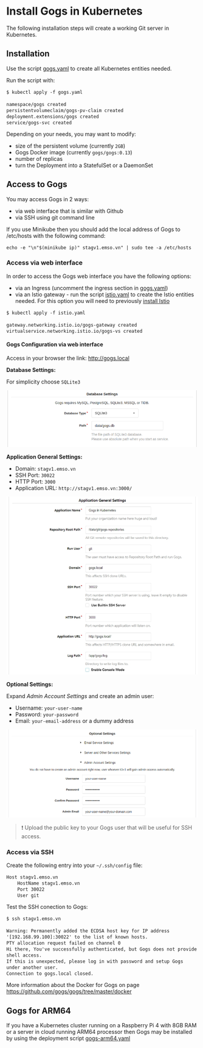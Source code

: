 # Install Gogs in Kubernetes #

The following installation steps will create a working Git server in Kubernetes.

## Installation ##

Use the script [gogs.yaml](gogs.yaml) to create all Kubernetes entities needed.

Run the script with:

```shell
$ kubectl apply -f gogs.yaml

namespace/gogs created
persistentvolumeclaim/gogs-pv-claim created
deployment.extensions/gogs created
service/gogs-svc created
```

Depending on your needs, you may want to modify:

- size of the persistent volume (currently `2GB`)
- Gogs Docker image (currently `gogs/gogs:0.13`)
- number of replicas
- turn the Deployment into a StatefulSet or a DaemonSet

## Access to Gogs ##

You may access Gogs in 2 ways:

- via web interface that is similar with Github
- via SSH using git command line

If you use Minikube then you should add the local address of Gogs to /etc/hosts with the following command:

```shell
echo -e "\n"$(minikube ip)" stagv1.emso.vn" | sudo tee -a /etc/hosts
```

### Access via web interface ###

In order to access the Gogs web interface you have the following options:

- via an Ingress (uncomment the ingress section in [gogs.yaml](gogs.yaml))
- via an Istio gateway - run the script [istio.yaml](istio.yaml) to create the Istio entities needed. For this option you will need to previously [install Istio](https://github.com/drabo/istio)

```shell
$ kubectl apply -f istio.yaml

gateway.networking.istio.io/gogs-gateway created
virtualservice.networking.istio.io/gogs-vs created
```

#### Gogs Configuration via web interface ####

Access in your browser the link: http://gogs.local

**Database Settings:**

For simplicity choose `SQLite3`

![Database Settings](img/db-config.png)

**Application General Settings:**

- Domain: `stagv1.emso.vn`
- SSH Port: `30022`
- HTTP Port: `3000`
- Application URL: `http://stagv1.emso.vn:3000/`

![Application General Settings](img/app-config.png)

**Optional Settings:**

Expand *Admin Account Settings* and create an admin user:

- Username: `your-user-name`
- Password: `your-password`
- Email: `your-email-address` or a dummy address

![Optional Settings](img/opt-config.png)

> :exclamation: Upload the public key to your Gogs user that will be useful for SSH access.

### Access via SSH ###

Create the following entry into your `~/.ssh/config` file:

```shell
Host stagv1.emso.vn
    HostName stagv1.emso.vn
    Port 30022
    User git
```

Test the SSH conection to Gogs:

```shell
$ ssh stagv1.emso.vn

Warning: Permanently added the ECDSA host key for IP address '[192.168.99.100]:30022' to the list of known hosts.
PTY allocation request failed on channel 0
Hi there, You've successfully authenticated, but Gogs does not provide shell access.
If this is unexpected, please log in with password and setup Gogs under another user.
Connection to gogs.local closed.
```

More information about the Docker for Gogs on page https://github.com/gogs/gogs/tree/master/docker

## Gogs for ARM64 ##

If you have a Kubernetes cluster running on a Raspberry Pi 4 with 8GB RAM or a server in cloud running ARM64 processor then Gogs may be installed by using the deployment script [gogs-arm64.yaml](gogs-arm64.yaml)
